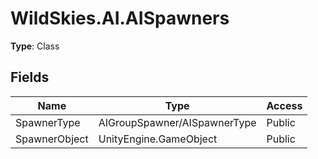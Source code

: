 ﻿# WildSkies.AI.AISpawners

**Type**: Class

## Fields

| Name | Type | Access |
|------|------|--------|
| SpawnerType | AIGroupSpawner/AISpawnerType | Public |
| SpawnerObject | UnityEngine.GameObject | Public |

